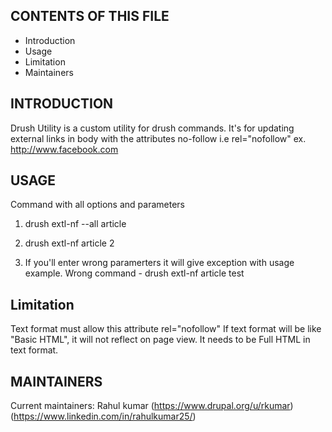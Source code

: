 CONTENTS OF THIS FILE
---------------------
 * Introduction
 * Usage
 * Limitation
 * Maintainers


INTRODUCTION
------------

Drush Utility is a custom utility for drush commands.
It's for updating external links in body with the attributes no-follow i.e
rel="nofollow"
ex. <a href="http://www.facebook.com" rel="nofollow">http://www.facebook.com</a>


USAGE
-----
Command with all options and parameters

1. drush extl-nf --all article

2. drush extl-nf article 2

3. If you'll enter wrong paramerters it will give exception with usage example.
   Wrong command - drush extl-nf article test

Limitation
-----
Text format must allow this attribute rel="nofollow"
If text format will be like "Basic HTML", it will not reflect on page view.
It needs to be Full HTML in text format.

MAINTAINERS
-----------
Current maintainers:
 Rahul kumar 
 (https://www.drupal.org/u/rkumar)
 (https://www.linkedin.com/in/rahulkumar25/)
